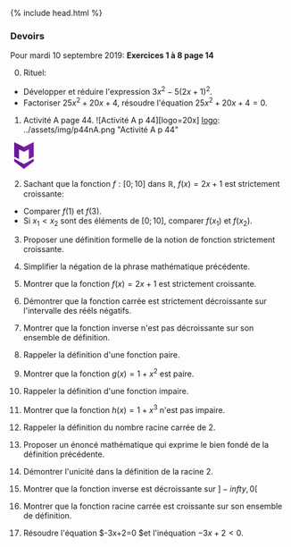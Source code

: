 {% include head.html %}

### Devoirs 
Pour mardi 10 septembre 2019: **Exercices 1 à 8 page 14**

0. Rituel: 
* Développer et réduire l'expression $3x^2-5(2x+1)^2$.
* Factoriser $25x^2+20x+4$, résoudre l'équation $25x^2+20x+4=0$.

1. Activité A page 44. ![Activité A p 44][logo=20x]
[logo]: ../assets/img/p44nA.png "Activité A p 44"

![alt text][logo]

[logo]: https://github.com/adam-p/markdown-here/raw/master/src/common/images/icon48.png "Logo Title Text 2"

2. Sachant que la fonction $f:[0;10]$ dans $\mathbb{R}$, $f(x)=2x+1$ est strictement croissante:
  - Comparer $f(1)$ et $f(3)$.
  - Si $x_1 < x_2$ sont des éléments de $[0;10]$, comparer $f(x_1)$ et $f(x_2)$.

3. Proposer une définition formelle de la notion de fonction strictement croissante.

4. Simplifier la négation de la phrase mathématique précédente.

5. Montrer que la fonction $f(x)=2x+1$ est strictement croissante.

6. Démontrer que la fonction carrée est strictement décroissante sur l'intervalle des rééls négatifs.

7. Montrer que la fonction inverse n'est pas décroissante sur son ensemble de définition.

8. Rappeler la définition d'une fonction paire.

9. Montrer que la fonction $g(x) = 1+x^2$ est paire.

10. Rappeler la définition d'une fonction impaire.

11. Montrer que la fonction $h(x)=1+x^3$ n'est pas impaire.

12. Rappeler la définition du nombre racine carrée de 2.

13. Proposer un énoncé mathématique qui exprime le bien fondé de la définition précédente.

14. Démontrer l'unicité dans la définition de la racine 2.

15. Montrer que la fonction inverse est décroissante sur $]-infty, 0[$

16. Montrer que la fonction racine carrée est croissante sur son ensemble de définition.

17. Résoudre l'équation $-3x+2=0 $et l'inéquation $-3x+2 < 0$.
